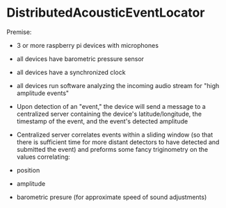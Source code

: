 # DistributedAcousticEventLocator

Premise:

* 3 or more raspberry pi devices with microphones
* all devices have barometric pressure sensor
* all devices have a synchronized clock
* all devices run software analyzing the incoming audio stream for "high amplitude events"
* Upon detection of an "event," the device will send a message to a centralized server containing the device's latitude/longitude, the timestamp of the event, and the event's detected amplitude

*  Centralized server correlates events within a sliding window (so that there is sufficient time for more distant detectors to have detected and submitted the event) and preforms some fancy triginometry on the values correlating:
  * position
  * amplitude
  * barometric presure (for approximate speed of sound adjustments)
